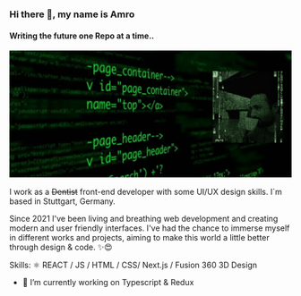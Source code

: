 ### Hi there 👋, my name is Amro
#### Writing the future one Repo at a time..
![Screenshot](Matrix-code.png)


I work as a ~~Dentist~~ front-end developer with some UI/UX design skills. I´m based in Stuttgart, Germany.

Since 2021 I've been living and breathing web development and creating modern and user friendly interfaces. I've had the chance to immerse myself in different works and projects, aiming to make this world a little better through design & code. ✨😍

Skills: ⚛️ REACT / JS / HTML / CSS/ Next.js / Fusion 360 3D Design

- 🔭 I’m currently working on Typescript & Redux




